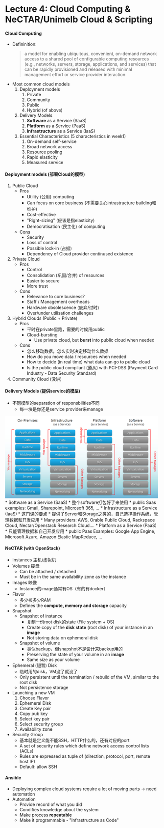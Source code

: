 # Lecture 4: Cloud Computing & NeCTAR/Unimelb Cloud & Scripting

#### Cloud Computing
* Defininition: 
    > a model for enabling ubiquitous, convenient, on-demand network access to a shared pool of configurable computing resources (e.g., networks, servers, storage, applications, and services) that can be rapidly provisioned and released with minimal management effort or service provider interaction
* Most common cloud models
    1. Deployment models
        1. Private
        2. Community
        3. Public
        4. Hybrid (of above)
    2. Delivery Models
        1. **Software** as a Service (SaaS)
        2. **Platform** as a Service (PaaS)
        3. **Infrastructure** as a Service (IaaS)
    3. Essential Characteristics (5 characteristics in week1)
        1. On-demand self-service
        2. Broad network access
        3. Resource pooling
        4. Rapid elasticity
        5. Measured service

#### Deployment models (部署Cloud的模型)
1. Public Cloud
    * Pros
        * Utility (公用) computing
        * Can focus on core business (不需要关心intrastructure building和维护)
        * Cost-effective
        * "Right-sizing" (应该是指elasticity)
        * Democratisation (民主化) of computing
    * Cons
        * Security
        * Loss of control
        * Possible lock-in (占据)
        * Dependency of Cloud provider continused existence
2. Private Cloud
    * Pros
        * Control
        * Consolidation (巩固/合并) of resources
        * Easier to secure
        * More trust
    * Cons
        * Relevance to core business?
        * Staff / Management overheads
        * Hardware obsolescence (废弃/过时)
        * Over/under utilisation challenges
3. Hybrid Clouds (Public + Private)
    * Pros
        * 平时在private里跑，需要的时候用public
        * Cloud-bursting
            * Use private cloud, but **burst** into public cloud when needed
    * Cons
        * 怎么移动数据，怎么实时决定移动什么数据
        * How do you move data / resources when needed
        * How to decide (in real time) what data can go to public cloud
        * Is the public cloud compliant (遵从) with PCI-DSS (Payment Card Industry - Data Security Standard)
4. Community Cloud (没讲)

#### Delivery Models (提供service的模型)
* 不同模型的separation of responsbilities不同 
    * 每一块是你还是service provider来manage
<img src="pic/delivery_models.png" width="500">
* Software as a Service (SaaS)
    * 整个software打包好了来使用
    * public Saas examples: Gmail, Sharepoint, Microsoft 365, ...
* Infrastructure as a Service (IaaS)
    * 这门课的要点
    * 提供了Server和Storage之类的，自己选择操作系统，管理数据和开发应用
    * Many providers: AWS, Orable Public Cloud, Rackspace Cloud, Nectar/Openstack Research Cloud....
* Platform as a Service (PaaS)
    * 只能管理数据和自己开发应用
    * public Paas Examples: Google App Engine, Microsoft Azure, Amazon Elastic MapReduce, ...

#### NeCTAR (with OpenStack)
* Instances 主机/虚拟机
* Volumes 硬盘
    * Can be attached / detached
    * Must be in the same availability zone as the instance
* Images 映像
    * Instance的image通常有OS（有的有docker）
* Flavor
    * 多少核多少RAM
    * Defines the **compute, memory and storage** capacity
* Snapshot
    * Snapshot of instance
        * 复制一份root disk的state (File system + OS)
        * Create copy of the **disk state** (root disk) of your instance in an **image**
        * Not storing data on ephemeral disk
    * Snapshot of volume
        * 类似backup，但snapshot不是设计来backup用的
        * Preserving the state of your volume in an **image**
        * Same size as your volume
* Ephemeral (短暂) Disk
    * 临时用的disk，VM没了就没了
    * Only persistent until the termination / rebuild of the VM, similar to the root disk
    * Not persistence storage
* Launching a new VM
    1. Choose Flavor
    2. Ephemeral Disk
    3. Create Key pair
    4. Copy pub key
    5. Select key pair
    6. Select security group
    7. Availability zone
* Security Group
    * 基本就是定义能不能SSH，HTTP什么的，还有对应的port
    * A set of security rules which define network access control lists (ACLs)
    * Rules are expressed as tuple of (direction, protocol, port, remote host IP)
    * Default: allow SSH

#### Ansible
* Deploying complex cloud systems require a lot of moving parts -> need automation
* Automation
    * Provide record of what you did
    * Condifies knowledge about the system
    * Make process **repeatable**
    * Make it programmable - "Infrastructure as Code"
